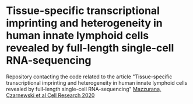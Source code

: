 # Tissue-specific transcriptional imprinting and heterogeneity in human innate lymphoid cells revealed by full-length single-cell RNA-sequencing
Repository contacting the code related to the article "Tissue-specific transcriptional imprinting and heterogeneity in human innate lymphoid cells revealed by full-length single-cell RNA-sequencing" [Mazzurana, Czarnewski et al Cell Research 2020](https://doi.org/10.1038/s41422-020-00445-x)
